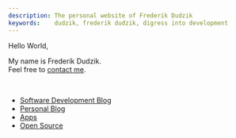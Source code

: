 ```yaml
---
description: The personal website of Frederik Dudzik
keywords:    dudzik, frederik dudzik, digress into development
---
```

Hello World,

My name is Frederik Dudzik.  
Feel free to [contact me](/contact).

<br/>

<!-- Blog -->
* [Software Development Blog](/digress-into-development)
* [Personal Blog](/personal-blog)
* [Apps](https://itunes.apple.com/developer/frederik-dudzik/id1239181420)
* [Open Source](https://github.com/doodzik)
<!-- * [321157](https://www.youtube.com/channel/UCxn7NPh14hNmQC8YqMr2Urg) -->

